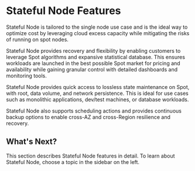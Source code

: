# Stateful Node Features

Stateful Node is tailored to the single node use case and is the ideal way to optimize cost by leveraging cloud excess capacity while mitigating the risks of running on spot nodes.

Stateful Node provides recovery and flexibility by enabling customers to leverage Spot algorithms and expansive statistical database. This ensures workloads are launched in the best possible Spot market for pricing and availability while gaining granular control with detailed dashboards and monitoring tools.

Stateful Node provides quick access to lossless state maintenance on Spot, with root, data volume, and network persistence. This is ideal for use cases such as monolithic applications, dev/test machines, or database workloads.

Stateful Node also supports scheduling actions and provides continuous backup options to enable cross-AZ and cross-Region resilience and recovery.

## What's Next?

This section describes Stateful Node features in detail. To learn about Stateful Node, choose a topic in the sidebar on the left.
